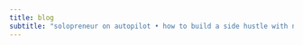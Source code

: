 ```yaml
---
title: blog
subtitle: "solopreneur on autopilot • how to build a side hustle with no-code / low-code, AI and jamstack"
---
```

